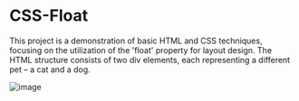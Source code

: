 # CSS-Float
This project is a demonstration of basic HTML and CSS techniques, focusing on the utilization of the 'float' property for layout design. The HTML structure consists of two div elements, each representing a different pet – a cat and a dog.

![image](https://github.com/LazarosDrakopoulos/CSS-Float/assets/147081925/0fe64993-1a7b-4754-bb06-e01953307294)
